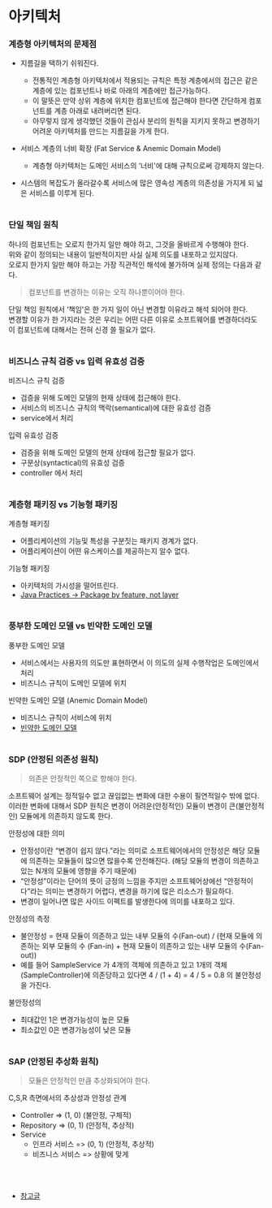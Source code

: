 # 아키텍처

### 계층형 아키텍처의 문제점
- 지름길을 택하기 쉬워진다.
 	- 전통적인 계층형 아키텍처에서 적용되는 규칙은 특정 계층에서의 접근은 같은 계층에 있는 컴포넌트나 바로 아래의 계층에만 접근가능하다. 
 	- 이 말뜻은 만약 상위 계층에 위치한 컴포넌트에 접근해야 한다면 간단하게 컴포넌트를 계층 아래로 내려버리면 된다. 
 	- 아무렇지 않게 생각했던 것들이 관심사 분리의 원칙을 지키지 못하고 변경하기 어려운 아키텍처를 만드는 지름길을 가게 한다.

- 서비스 계층의 너비 확장 (Fat Service & Anemic Domain Model)
	- 계층형 아키텍처는 도메인 서비스의 ‘너비'에 대해 규칙으로써 강제하지 않는다. 
- 시스템의 복잡도가 올라갈수록 서비스에 많은 영속성 계층의 의존성을 가지게 되 넓은 서비스를 이루게 된다.
<br><br>

### 단일 책임 원칙
하나의 컴포넌트는 오로지 한가지 일만 해야 하고, 그것을 올바르게 수행해야 한다.	 
위와 같이 정의되는 내용이 일반적이지만 사실 실제 의도를 내포하고 있지않다.		
오로지 한가지 일만 해야 하고는 가장 직관적인 해석에 불가하며 실제 정의는 다음과 같다.

> 컴포넌트를 변경하는 이유는 오직 하나뿐이어야 한다.

단일 책임 원칙에서 ‘책임'은 한 가지 일이 아닌 변경할 이유라고 해석 되어야 한다.		
변경할 이유가 한 가지라는 것은 우리는 어떤 다른 이유로 소프트웨어를 변경하더라도 이 컴포넌트에 대해서는 전혀 신경 쓸 필요가 없다.
<br><br>

### 비즈니스 규칙 검증 vs 입력 유효성 검증
비즈니스 규칙 검증
- 검증을 위해 도메인 모델의 현재 상태에 접근해야 한다. 
- 서비스의 비즈니스 규칙의 맥락(semantical)에 대한 유효성 검증 
- service에서 처리

입력 유효성 검증
- 검증을 위해 도메인 모델의 현재 상태에 접근할 필요가 없다. 
- 구문상(syntactical)의 유효성 검증 
- controller 에서 처리
<br><br>

### 계층형 패키징 vs 기능형 패키징
계층형 패키징 
- 어플리케이션의 기능및 특성을 구분짓는 패키지 경계가 없다. 
- 어플리케이션이 어떤 유스케이스를 제공하는지 알수 없다.

기능형 패키징 
- 아키텍처의 가시성을 떨어뜨린다. 
- [Java Practices -> Package by feature, not layer](http://www.javapractices.com/topic/TopicAction.do?Id=205)
<br><br>

### 풍부한 도메인 모델 vs 빈약한 도메인 모델
풍부한 도메인 모델
- 서비스에서는 사용자의 의도만 표현하면서 이 의도의 실제 수행작업은 도메인에서 처리 
- 비즈니스 규칙이 도메인 모델에 위치

빈약한 도메인 모델 (Anemic Domain Model)
- 비즈니스 규칙이 서비스에 위치
- [빈약한 도메인 모델](https://m.blog.naver.com/PostView.naver?isHttpsRedirect=true&blogId=muchine98&logNo=220304821784)
<br><br>

### SDP (안정된 의존성 원칙)
> 의존은 안정적인 쪽으로 향해야 한다.

소프트웨어 설계는 정적일수 없고 끊임없는 변화에 대한 수용이 필연적일수 밖에 없다.		
이러한 변화에 대해서 SDP 원칙은 변경이 어려운(안정적인) 모듈이 변경이 큰(불안정적인) 모듈에게 의존하지  않도록 한다.

안정성에 대한 의미		
- 안정성이란 “변경이 쉽지 않다.”라는 의미로 소프트웨어에서의 안정성은 해당 모듈에 의존하는 모듈들이 많으면 많을수록 안전해진다. (해당 모듈의 변경이 의존하고있는 N개의 모듈에 영향을 주기 때문에)		
- “안정성”이라는 단어의 뜻이 긍정의 느낌을 주지만 소프트웨어상에선 “안정적이다”라는 의미는 변경하기 어렵다, 변경을 하기에 많은 리소스가 필요하다.		 
- 변경이 일어나면 많은 사이드 이펙트를 발생한다에 의미를 내포하고 있다.

안정성의 측정
- 불안정성 = 현재 모듈이 의존하고 있는 내부 모듈의 수(Fan-out) / (현재 모듈에 의존하는 외부 모듈의 수 (Fan-in)  + 현재 모듈이 의존하고 있는 내부 모듈의 수(Fan-out))
- 예를 들어 SampleService 가 4개의 객체에 의존하고 있고 1개의 객체(SampleController)에 의존당하고 있다면 4 / (1 + 4) = 4 / 5 = 0.8 의 불안정성을 가진다.

불안정성의
- 최대값인 1은 변경가능성이 높은 모듈 
- 최소값인 0은 변경가능성이 낮은 모듈
<br><br>

### SAP (안정된 추상화 원칙)
> 모듈은 안정적인 만큼 추상화되어야 한다.		

C,S,R 측면에서의 추상성과 안정성 관계
- Controller => (1, 0) (불안정, 구체적)
- Repository => (0, 1) (안정적, 추상적)
- Service 
  - 인프라 서비스 => (0, 1) (안정적, 추상적)
  - 비즈니스 서비스 => 상황에 맞게

<br><br>

- [참고글](https://techblog.woowahan.com/2561/)
